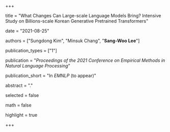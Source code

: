 +++

title = "What Changes Can Large-scale Language Models Bring? Intensive Study on Billions-scale Korean Generative Pretrained Transformers"

date = "2021-08-25"

authors = ["Sungdong Kim", "Minsuk Chang", "**Sang-Woo Lee**"]

publication_types = ["1"]

publication = "*Proceedings of the 2021 Conference on Empirical Methods in Natural Language Processing*"

publication_short = "In *EMNLP* (to appear)"

abstract = "."

selected = false

math = false

highlight = true

+++

